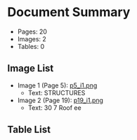# Document Summary

- Pages: 20
- Images: 2
- Tables: 0

## Image List

- Image 1 (Page 5): [p5_i1.png](pdf_images/p5_i1.png)
  - Text: STRUCTURES
- Image 2 (Page 19): [p19_i1.png](pdf_images/p19_i1.png)
  - Text: 30
7 Roof
ee

## Table List

